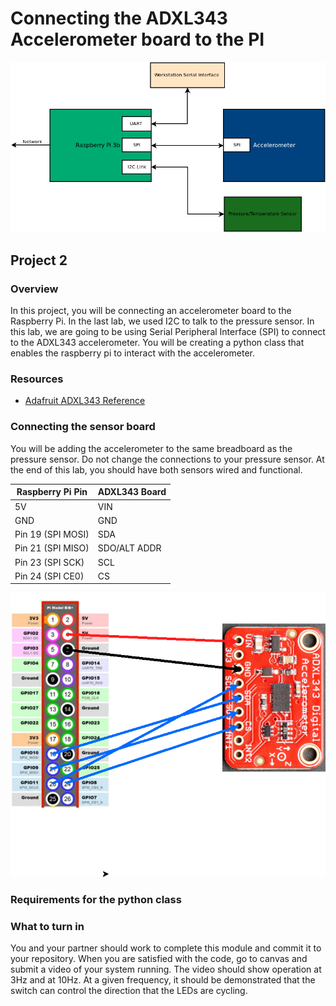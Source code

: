# Connecting the ADXL343 Accelerometer board to the PI 

![Full Block Diagram](art/blocks_lab2.png)

## Project 2

### Overview

In this project, you will be connecting an accelerometer board to the
Raspberry Pi. In the last lab, we used I2C to talk to the pressure
sensor. In this lab, we are going to be using Serial Peripheral
Interface (SPI) to connect to the ADXL343 accelerometer. You will be
creating a python class that enables the raspberry pi to interact with
the accelerometer.

### Resources
* [Adafruit ADXL343 Reference](https://learn.adafruit.com/adxl343-breakout-learning-guide)

### Connecting the sensor board

You will be adding the accelerometer to the same breadboard as the
pressure sensor. Do not change the connections to your pressure
sensor. At the end of this lab, you should have both sensors wired and
functional.

| Raspberry Pi Pin  | ADXL343 Board  |
|-------------------|----------------|
| 5V                | VIN            |
| GND               | GND            |
| Pin 19 (SPI MOSI) | SDA            |
| Pin 21 (SPI MISO) | SDO/ALT ADDR   |
| Pin 23 (SPI SCK)  | SCL            |
| Pin 24 (SPI CE0)  | CS             |

![Accelerometer Wiring](art/accelerometer_sensor_wiring.png)

### Requirements for the python class 


### What to turn in 

You and your partner should work to complete this module and commit it
to your repository. When you are satisfied with the code, go to canvas
and submit a video of your system running. The video should show
operation at 3Hz and at 10Hz. At a given frequency, it should be
demonstrated that the switch can control the direction that the LEDs
are cycling.
